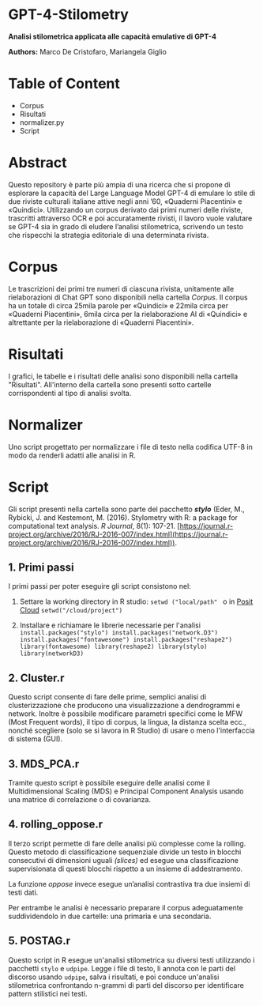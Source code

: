 # GPT-4-Stilometry
**Analisi stilometrica applicata alle capacità emulative di GPT-4**

**Authors:** Marco De Cristofaro, Mariangela Giglio

# Table of Content
 -  Corpus
 -  Risultati
 -  normalizer.py
 -  Script 

 
# Abstract

Questo repository è parte più ampia di una ricerca che si propone di esplorare la capacità del Large Language Model GPT-4 di emulare lo stile di due riviste culturali italiane attive negli anni ’60, «Quaderni Piacentini» e «Quindici». Utilizzando un corpus derivato dai primi numeri delle riviste, trascritti attraverso OCR e poi accuratamente rivisti, il lavoro vuole valutare se GPT-4 sia in grado di eludere l’analisi stilometrica, scrivendo un testo che rispecchi la strategia editoriale di una determinata rivista.

# Corpus

Le trascrizioni dei primi tre numeri di ciascuna rivista, unitamente alle rielaborazioni di Chat GPT sono disponibili nella cartella _Corpus_. Il corpus ha un totale di circa 25mila parole per «Quindici» e 22mila circa per «Quaderni Piacentini», 6mila circa per la rielaborazione AI di «Quindici» e altrettante per la rielaborazione di «Quaderni Piacentini».

# Risultati
I grafici, le tabelle e i risultati delle analisi sono disponibili nella cartella "Risultati". All'interno della cartella sono presenti sotto cartelle corrispondenti al tipo di analisi svolta.

# Normalizer
Uno script progettato per normalizzare i file di testo nella codifica UTF-8 in modo da renderli adatti alle analisi in R. 

# Script

Gli script presenti nella cartella sono parte del pacchetto ***stylo*** (Eder, M., Rybicki, J. and Kestemont, M. (2016). Stylometry with R: a package for computational text analysis. _R Journal_, 8(1): 107-21. [https://journal.r-project.org/archive/2016/RJ-2016-007/index.html](https://journal.r-project.org/archive/2016/RJ-2016-007/index.html)).

## 1. Primi passi

I primi passi per poter eseguire gli script consistono nel:

 1. Settare la working directory in R studio:
 `setwd ("local/path" `
 o in [Posit Cloud](https://posit.cloud/) 
 `setwd("/cloud/project")`
 
 2. Installare e richiamare le librerie necessarie per l'analisi 
`install.packages("stylo")
install.packages("network.D3")
install.packages("fontawesome")
install.packages("reshape2")
library(fontawesome)
library(reshape2)
library(stylo)
library(networkD3)`

## 2. Cluster.r 

Questo script consente di fare delle prime, semplici analisi di clusterizzazione che producono una visualizzazione a dendrogrammi e network.
Inoltre è possibile modificare parametri specifici come le MFW (Most Frequent words), il tipo di corpus, la lingua, la distanza scelta ecc., nonché scegliere (solo se si lavora in R Studio) di usare o meno l'interfaccia di sistema (GUI).

## 3. MDS_PCA.r
Tramite questo script è possibile eseguire delle analisi come il Multidimensional Scaling (MDS) e Principal Component Analysis usando una matrice di correlazione o di covarianza. 

## 4. rolling_oppose.r
Il terzo script permette di fare delle analisi più complesse come la rolling. Questo metodo di classificazione sequenziale divide un testo in blocchi consecutivi di dimensioni uguali _(slices)_ ed esegue una classificazione supervisionata di questi blocchi rispetto a un insieme di addestramento.

La funzione _oppose_ invece esegue un’analisi contrastiva tra due insiemi di testi dati.

Per entrambe le analisi è necessario preparare il corpus adeguatamente suddividendolo in due cartelle: una primaria e una secondaria.

## 5. POSTAG.r
Questo script in R esegue un'analisi stilometrica su diversi testi utilizzando i pacchetti `stylo` e `udpipe`. Legge i file di testo, li annota con le parti del discorso usando `udpipe`, salva i risultati, e poi conduce un'analisi stilometrica confrontando n-grammi di parti del discorso per identificare pattern stilistici nei testi.




